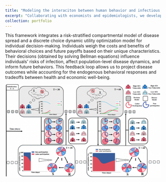 ```yaml
---
title: "Modeling the interaciton between human behavior and infectious disease dynamic"
excerpt: "Collaborating with economists and epidemiologists, we developed the Feedback-Informed Epidemiological Model (FIEM), a framework that integrates human behavior with disease dynamics. <br/><img src='/images/IHBEM.png'>"
collection: portfolio
---
```


This framework integrates a risk-stratified compartmental model of disease spread and a discrete choice dynamic utility optimization model for individual decision-making. Individuals weigh the costs and benefits of behavioral choices and future payoffs based on their unique characteristics. Their decisions (obtained by solving Bellman equations) influence individuals' risks of infection, affect population-level disease dynamics, and inform future behaviors. This feedback loop allows us to project disease outcomes while accounting for the endogenous behavioral responses and tradeoffs between health and economic well-being.

![Profile Picture](images/FIEM.png)
